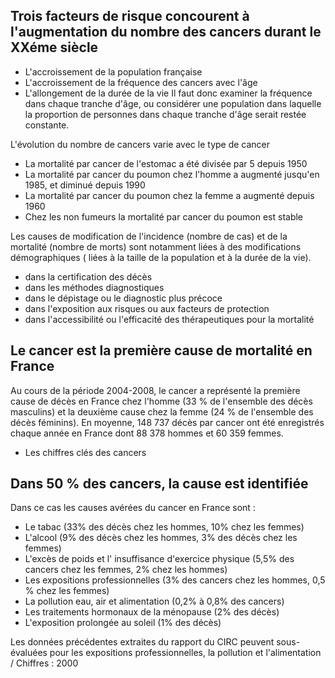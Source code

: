 ## Trois facteurs de risque concourent à l'augmentation du nombre des cancers durant le XXéme siècle

- L'accroissement de la population française
- L'accroissement de la fréquence des cancers avec l'âge
- L'allongement de la durée de la vie
Il faut donc examiner la fréquence dans chaque tranche d'âge, ou considérer une population dans laquelle la proportion de personnes dans chaque tranche d'âge serait restée constante.

L'évolution du nombre de cancers varie avec le type de cancer

- La mortalité par cancer de l'estomac a été divisée par 5 depuis 1950
- La mortalité par cancer du poumon chez l'homme a augmenté jusqu'en 1985, et diminué depuis 1990
- La mortalité par cancer du poumon chez la femme a augmenté depuis 1960
- Chez les non fumeurs la mortalité par cancer du poumon est stable

Les causes de modification de l'incidence (nombre de cas) et de la mortalité (nombre de morts) sont notamment liées à des modifications démographiques ( liées à la taille de la population et à la durée de la vie).

- dans la certification des décès
- dans les méthodes diagnostiques
- dans le dépistage ou le diagnostic plus précoce
- dans l'exposition aux risques ou aux facteurs de protection
- dans l'accessibilité ou l'efficacité des thérapeutiques pour la mortalité

## Le cancer est la première cause de mortalité en France
Au cours de la période 2004-2008, le cancer a représenté la première cause de décès en France chez l'homme (33 % de l'ensemble des décès masculins) et la deuxième cause chez la femme (24 % de l'ensemble des décès féminins). En moyenne, 148 737 décès par cancer ont été enregistrés chaque année en France dont 88 378 hommes et 60 359 femmes.

- Les chiffres clés des cancers

## Dans 50 % des cancers, la cause est identifiée

Dans ce cas les causes avérées du cancer en France sont :

- Le tabac (33% des décès chez les hommes, 10% chez les femmes)
- L'alcool (9% des décès chez les hommes, 3% des décès chez les femmes)
- L'excès de poids et l' insuffisance d'exercice physique (5,5% des cancers chez les femmes, 2% chez les hommes)
- Les expositions professionnelles (3% des cancers chez les hommes, 0,5 % chez les femmes)
- La pollution eau, air et alimentation (0,2% à 0,8% des cancers)
- Les traitements hormonaux de la ménopause (2% des décès)
- L'exposition prolongée au soleil (1% des décès)

Les données précédentes extraites du rapport du CIRC peuvent sous-évaluées pour les expositions professionnelles, la pollution et l'alimentation / Chiffres : 2000